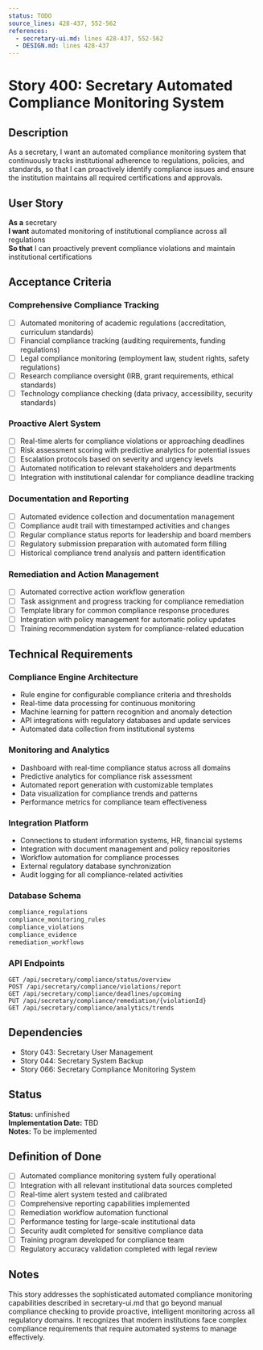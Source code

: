 ```yaml
---
status: TODO
source_lines: 428-437, 552-562
references:
  - secretary-ui.md: lines 428-437, 552-562
  - DESIGN.md: lines 428-437
---
```


# Story 400: Secretary Automated Compliance Monitoring System

## Description

As a secretary, I want an automated compliance monitoring system that continuously tracks institutional adherence to regulations, policies, and standards, so that I can proactively identify compliance issues and ensure the institution maintains all required certifications and approvals.

## User Story

**As a** secretary  
**I want** automated monitoring of institutional compliance across all regulations  
**So that** I can proactively prevent compliance violations and maintain institutional certifications

## Acceptance Criteria

### Comprehensive Compliance Tracking
- [ ] Automated monitoring of academic regulations (accreditation, curriculum standards)
- [ ] Financial compliance tracking (auditing requirements, funding regulations)
- [ ] Legal compliance monitoring (employment law, student rights, safety regulations)
- [ ] Research compliance oversight (IRB, grant requirements, ethical standards)
- [ ] Technology compliance checking (data privacy, accessibility, security standards)

### Proactive Alert System
- [ ] Real-time alerts for compliance violations or approaching deadlines
- [ ] Risk assessment scoring with predictive analytics for potential issues
- [ ] Escalation protocols based on severity and urgency levels
- [ ] Automated notification to relevant stakeholders and departments
- [ ] Integration with institutional calendar for compliance deadline tracking

### Documentation and Reporting
- [ ] Automated evidence collection and documentation management
- [ ] Compliance audit trail with timestamped activities and changes
- [ ] Regular compliance status reports for leadership and board members
- [ ] Regulatory submission preparation with automated form filling
- [ ] Historical compliance trend analysis and pattern identification

### Remediation and Action Management
- [ ] Automated corrective action workflow generation
- [ ] Task assignment and progress tracking for compliance remediation
- [ ] Template library for common compliance response procedures
- [ ] Integration with policy management for automatic policy updates
- [ ] Training recommendation system for compliance-related education

## Technical Requirements

### Compliance Engine Architecture
- Rule engine for configurable compliance criteria and thresholds
- Real-time data processing for continuous monitoring
- Machine learning for pattern recognition and anomaly detection
- API integrations with regulatory databases and update services
- Automated data collection from institutional systems

### Monitoring and Analytics
- Dashboard with real-time compliance status across all domains
- Predictive analytics for compliance risk assessment
- Automated report generation with customizable templates
- Data visualization for compliance trends and patterns
- Performance metrics for compliance team effectiveness

### Integration Platform
- Connections to student information systems, HR, financial systems
- Integration with document management and policy repositories
- Workflow automation for compliance processes
- External regulatory database synchronization
- Audit logging for all compliance-related activities

### Database Schema
```sql
compliance_regulations
compliance_monitoring_rules
compliance_violations
compliance_evidence
remediation_workflows
```

### API Endpoints
```
GET /api/secretary/compliance/status/overview
POST /api/secretary/compliance/violations/report
GET /api/secretary/compliance/deadlines/upcoming
PUT /api/secretary/compliance/remediation/{violationId}
GET /api/secretary/compliance/analytics/trends
```

## Dependencies
- Story 043: Secretary User Management
- Story 044: Secretary System Backup
- Story 066: Secretary Compliance Monitoring System


## Status
**Status:** unfinished  
**Implementation Date:** TBD  
**Notes:** To be implemented
## Definition of Done
- [ ] Automated compliance monitoring system fully operational
- [ ] Integration with all relevant institutional data sources completed
- [ ] Real-time alert system tested and calibrated
- [ ] Comprehensive reporting capabilities implemented
- [ ] Remediation workflow automation functional
- [ ] Performance testing for large-scale institutional data
- [ ] Security audit completed for sensitive compliance data
- [ ] Training program developed for compliance team
- [ ] Regulatory accuracy validation completed with legal review

## Notes
This story addresses the sophisticated automated compliance monitoring capabilities described in secretary-ui.md that go beyond manual compliance checking to provide proactive, intelligent monitoring across all regulatory domains. It recognizes that modern institutions face complex compliance requirements that require automated systems to manage effectively.